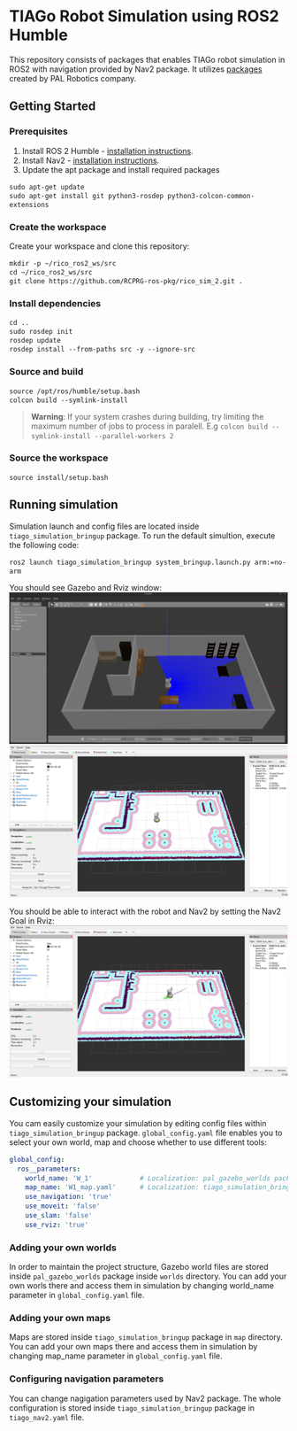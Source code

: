 # TIAGo Robot Simulation using ROS2 Humble

This repository consists of packages that enables TIAGo robot simulation in ROS2 with navigation provided by Nav2 package. It utilizes [packages](https://github.com/pal-robotics) created by PAL Robotics company.

## Getting Started
### Prerequisites
1. Install ROS 2 Humble - [installation instructions](https://docs.ros.org/en/humble/Installation/Ubuntu-Install-Debians.html).
2. Install Nav2 - [installation instructions](https://docs.nav2.org/getting_started/index.html#installation).
3. Update the apt package and install required packages

```console
sudo apt-get update
sudo apt-get install git python3-rosdep python3-colcon-common-extensions
```
### Create the workspace
Create your workspace and clone this repository:

```console
mkdir -p ~/rico_ros2_ws/src
cd ~/rico_ros2_ws/src
git clone https://github.com/RCPRG-ros-pkg/rico_sim_2.git .
```

### Install dependencies
```console
cd ..
sudo rosdep init
rosdep update
rosdep install --from-paths src -y --ignore-src
```

### Source and build
```console
source /opt/ros/humble/setup.bash
colcon build --symlink-install
```

> **Warning**: If your system crashes during building, try limiting the maximum number of jobs to process in paralell. E.g `colcon build --symlink-install --parallel-workers 2`

### Source the workspace
```console
source install/setup.bash
```

## Running simulation
Simulation launch and config files are located inside `tiago_simulation_bringup` package. 
To run the default simultion, execute the following code:

```console
ros2 launch tiago_simulation_bringup system_bringup.launch.py arm:=no-arm
```

You should see Gazebo and Rviz window:
![Gazebo](docs/gazebo_doc.png "gazebo")
![RViz](docs/rviz_doc.png "rviz")

You should be able to interact with the robot and Nav2 by setting the Nav2 Goal in Rviz:
![Nav2](docs/nav2_doc.png "nav2")

## Customizing your simulation
You cam easily customize your simulation by editing config files within `tiago_simulation_bringup` package.
`global_config.yaml` file enables you to select your own world, map and choose whether to use different tools:
```yaml
global_config:
  ros__parameters:
    world_name: 'W_1'            # Localization: pal_gazebo_worlds package
    map_name: 'W1_map.yaml'      # Localization: tiago_simulation_bringup package
    use_navigation: 'true'
    use_moveit: 'false'
    use_slam: 'false'
    use_rviz: 'true'
```
### Adding your own worlds
In order to maintain the project structure, Gazebo world files are stored inside `pal_gazebo_worlds` package inside `worlds` directory.
You can add your own worls there and access them in simulation by changing world_name parameter in `global_config.yaml` file.

### Adding your own maps
Maps are stored inside `tiago_simulation_bringup` package in `map` directory. You can add your own maps there and access them in simulation by changing map_name parameter in `global_config.yaml` file.

### Configuring navigation parameters
You can change nagigation parameters used by Nav2 package. The whole configuration is stored inside `tiago_simulation_bringup` package in `tiago_nav2.yaml` file.